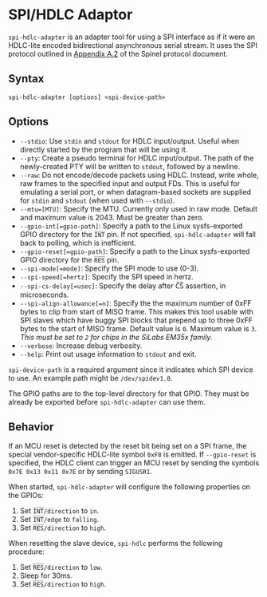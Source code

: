SPI/HDLC Adaptor
================

`spi-hdlc-adapter` is an adapter tool for using a SPI interface as if
it were an HDLC-lite encoded bidirectional asynchronous serial stream.
It uses the SPI protocol outlined in [Appendix A.2][1] of the Spinel
protocol document.

[1]: https://goo.gl/gt18O4

## Syntax ##

    spi-hdlc-adapter [options] <spi-device-path>

## Options ##

*   `--stdio`: Use `stdin` and `stdout` for HDLC input/output. Useful
    when directly started by the program that will be using it.
*   `--pty`: Create a pseudo terminal for HDLC input/output. The path
    of the newly-created PTY will be written to `stdout`, followed by
    a newline.
*   `--raw`: Do not encode/decode packets using HDLC. Instead, write
    whole, raw frames to the specified input and output FDs. This is
    useful for emulating a serial port, or when datagram-based sockets
    are supplied for `stdin` and `stdout` (when used with `--stdio`).
*   `--mtu=[MTU]`: Specify the MTU. Currently only used in raw mode.
    Default and maximum value is 2043. Must be greater than zero.
*   `--gpio-int[=gpio-path]`: Specify a path to the Linux
    sysfs-exported GPIO directory for the `I̅N̅T̅` pin. If not
    specified, `spi-hdlc-adapter` will fall back to polling, which is
    inefficient.
*   `--gpio-reset[=gpio-path]`: Specify a path to the Linux
    sysfs-exported GPIO directory for the `R̅E̅S̅` pin.
*   `--spi-mode[=mode]`: Specify the SPI mode to use (0-3).
*   `--spi-speed[=hertz]`: Specify the SPI speed in hertz.
*   `--spi-cs-delay[=usec]`: Specify the delay after C̅S̅ assertion,
    in microseconds.
*   `--spi-align-allowance[=n]`: Specify the the maximum number of 0xFF
    bytes to clip from start of MISO frame. This makes this tool usable
    with SPI slaves which have buggy SPI blocks that prepend up to
    three 0xFF bytes to the start of MISO frame. Default value is `0`.
    Maximum value is `3`. *This must be set to `2` for chips in the
    SiLabs EM35x family.*
*   `--verbose`: Increase debug verbosity.
*   `--help`: Print out usage information to `stdout` and exit.

`spi-device-path` is a required argument since it indicates which SPI
device to use. An example path might be `/dev/spidev1.0`.

The GPIO paths are to the top-level directory for that GPIO. They must
be already be exported before `spi-hdlc-adapter` can use them.

## Behavior ##

If an MCU reset is detected by the reset bit being set on a SPI frame,
the special vendor-specific HDLC-lite symbol `0xF8` is emitted. If
`--gpio-reset` is specified, the HDLC client can trigger an MCU reset
by sending the symbols `0x7E 0x13 0x11 0x7E` or by sending `SIGUSR1`.

When started, `spi-hdlc-adapter` will configure the following
properties on the GPIOs:

1.  Set `I̅N̅T̅/direction` to `in`.
2.  Set `I̅N̅T̅/edge` to `falling`.
3.  Set `R̅E̅S̅/direction` to `high`.

When resetting the slave device, `spi-hdlc` performs the following
procedure:

1.  Set `R̅E̅S̅/direction` to `low`.
2.  Sleep for 30ms.
3.  Set `R̅E̅S̅/direction` to `high`.

